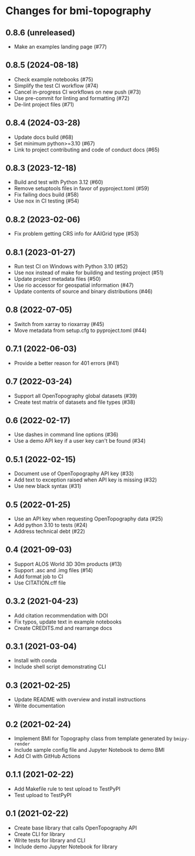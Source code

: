 # Changes for bmi-topography

## 0.8.6 (unreleased)


- Make an examples landing page (#77)


## 0.8.5 (2024-08-18)

- Check example notebooks (#75)
- Simplify the test CI workflow (#74)
- Cancel in-progress CI workflows on new push (#73)
- Use pre-commit for linting and formatting (#72)
- De-lint project files (#71)


## 0.8.4 (2024-03-28)

- Update docs build (#68)
- Set minimum python>=3.10 (#67)
- Link to project contributing and code of conduct docs (#65)


## 0.8.3 (2023-12-18)

- Build and test with Python 3.12 (#60)
- Remove setuptools files in favor of pyproject.toml (#59)
- Fix failing docs build (#58)
- Use nox in CI testing (#54)


## 0.8.2 (2023-02-06)

- Fix problem getting CRS info for AAIGrid type (#53)


## 0.8.1 (2023-01-27)

- Run test CI on Windows with Python 3.10 (#52)
- Use nox instead of make for building and testing project (#51)
- Update project metadata files (#50)
- Use rio accessor for geospatial information (#47)
- Update contents of source and binary distributions (#46)


## 0.8 (2022-07-05)

- Switch from xarray to rioxarray (#45)
- Move metadata from setup.cfg to pyproject.toml (#44)


## 0.7.1 (2022-06-03)

- Provide a better reason for 401 errors (#41)


## 0.7 (2022-03-24)

- Support all OpenTopography global datasets (#39)
- Create test matrix of datasets and file types (#38)


## 0.6 (2022-02-17)

- Use dashes in command line options (#36)
- Use a demo API key if a user key can't be found (#34)


## 0.5.1 (2022-02-15)

- Document use of OpenTopography API key (#33)
- Add text to exception raised when API key is missing (#32)
- Use new black syntax (#31)


## 0.5 (2022-01-25)

- Use an API key when requesting OpenTopography data (#25)
- Add python 3.10 to tests (#24)
- Address technical debt (#22)


## 0.4 (2021-09-03)

- Support ALOS World 3D 30m products (#13)
- Support .asc and .img files (#14)
- Add format job to CI
- Use CITATION.cff file


## 0.3.2 (2021-04-23)

- Add citation recommendation with DOI
- Fix typos, update text in example notebooks
- Create CREDITS.md and rearrange docs


## 0.3.1 (2021-03-04)

- Install with conda
- Include shell script demonstrating CLI


## 0.3 (2021-02-25)

- Update README with overview and install instructions
- Write documentation


## 0.2 (2021-02-24)

- Implement BMI for Topography class from template generated by `bmipy-render`
- Include sample config file and Jupyter Notebook to demo BMI
- Add CI with GitHub Actions


## 0.1.1 (2021-02-22)

- Add Makefile rule to test upload to TestPyPI
- Test upload to TestPyPI


## 0.1 (2021-02-22)

- Create base library that calls OpenTopography API
- Create CLI for library
- Write tests for library and CLI
- Include demo Jupyter Notebook for library
